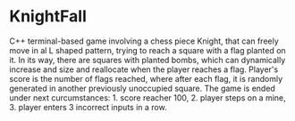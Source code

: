 # KnightFall
C++ terminal-based game involving a chess piece Knight, that can freely move in al L shaped pattern, trying to reach a square with a flag planted on it. In its way, there are squares with planted bombs, which can dynamically increase and size and reallocate when the player reaches a flag. Player's score is the number of flags reached, where after each flag, it is randomly generated in another previously unoccupied square. The game is ended under next curcumstances: 1. score reacher 100, 2. player steps on a mine, 3. player enters 3 incorrect inputs in a row.
